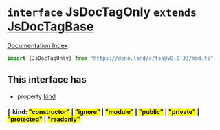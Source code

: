# `interface` JsDocTagOnly `extends` [JsDocTagBase](../interface.JsDocTagBase/README.md)

[Documentation Index](../README.md)

```ts
import {JsDocTagOnly} from "https://deno.land/x/tsa@v0.0.33/mod.ts"
```

## This interface has

- property [kind](#-kind-constructor--ignore--module--public--private--protected--readonly)


#### 📄 kind: <mark>"constructor"</mark> | <mark>"ignore"</mark> | <mark>"module"</mark> | <mark>"public"</mark> | <mark>"private"</mark> | <mark>"protected"</mark> | <mark>"readonly"</mark>



